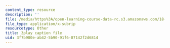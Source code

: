 ```yaml
---
content_type: resource
description: ''
file: /media/https%3A/open-learning-course-data-rc.s3.amazonaws.com/18-01sc-single-variable-calculus-fall-2010/3f7b980eab425b9091f687142f2d6814_4sTKcvYMNxk.vtt
file_type: application/x-subrip
resourcetype: Other
title: 3play caption file
uid: 3f7b980e-ab42-5b90-91f6-87142f2d6814
---
```

